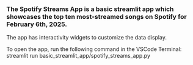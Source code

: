 ### The Spotify Streams App is a basic streamlit app which showcases the top ten most-streamed songs on Spotify for February 6th, 2025. 
The app has interactivity widgets to customize the data display.

To open the app, run the following command in the VSCode Terminal: streamlit run basic_streamlit_app/spotify_streams_app.py
